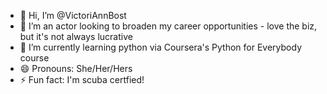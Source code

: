 - 👋 Hi, I’m @VictoriAnnBost
- 👀 I’m an actor looking to broaden my career opportunities - love the biz, but it's not always lucrative
- 🌱 I’m currently learning python via Coursera's Python for Everybody course
- 😄 Pronouns: She/Her/Hers
- ⚡ Fun fact: I'm scuba certfied!

<!---
VictoriAnnBost/VictoriAnnBost is a ✨ special ✨ repository because its `README.md` (this file) appears on your GitHub profile.
You can click the Preview link to take a look at your changes.
--->
